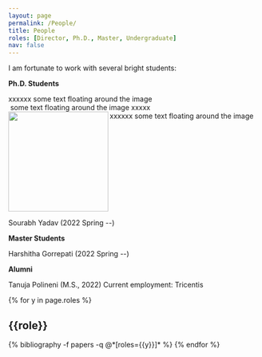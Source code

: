 ```yaml
---
layout: page
permalink: /People/
title: People
roles: [Director, Ph.D., Master, Undergraduate]
nav: false
---
```


I am fortunate to work with several bright students:


**Ph.D. Students**

<div class="row justify-content-md-center">
    <div class="col-sm-4">
        <img class="img-fluid rounded z-depth-1" src="{{ '/assets/img/Sourabh.png' | relative_url }}" alt="" title="xxxxxxx"/>
    </div>
    <div class="col-sm-8">
        xxxxxx some text floating around the image 
    </div>
</div>

<div class="col-sm-9">
    <img class="img-fluid rounded z-depth-1" src="{{ '/assets/img/Sourabh.png' | relative_url }}" alt="" title="xxxxxxx"/>
    some text floating around the image xxxxx
</div>


<img class="img-fluid rounded z-depth-1" src="{{./img/Sourabh.png | relative_url}}" align="left" width="200px"/>
xxxxxx some text floating around the image 

<br clear="left"/>


Sourabh Yadav (2022 Spring --) 


**Master Students**

Harshitha Gorrepati (2022 Spring --) 


**Alumni**

Tanuja Polineni (M.S., 2022) Current employment: Tricentis

<div class="people">

{% for y in page.roles %}
  <h2 class="roles">{{role}}</h2>
  {% bibliography -f papers -q @*[roles={{y}}]* %}
{% endfor %}

</div>

